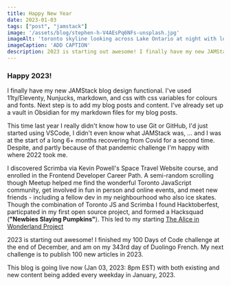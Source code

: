 ```yaml
---
title: Happy New Year
date: 2023-01-03
tags: ["post", "jamstack"]
image: '/assets/blog/stephen-h-V4AEsPq6NFs-unsplash.jpg'
imageAlt: 'toronto skyline looking across Lake Ontario at night with lots of fireworks'
imageCaption: 'ADD CAPTION'
description: 2023 is starting out awesome! I finally have my new JAMStack blog design functional. I finished my 100 Days of Code challenge at the end of December, am on my 343rd day of Duolingo French, and am almost 50% done the Scrimba Frontend Developer Career Path.
---
```


### Happy 2023! 

I finally have my new JAMStack blog design functional. I've used 11ty/Eleventy, Nunjucks, markdown, and css with css variables for colours and fonts.  Next step is to add my blog posts and content. I've already set up a vault in Obsidian for my markdown files for my blog posts.  

This time last year I really didn't know how to use Git or GitHub, I'd just started using VSCode, I didn't even know what JAMStack was, ... and I was at the start of a long 6+ months recovering from Covid for a second time.  Despite, and partly because of that pandemic challenge I'm happy with where 2022 took me. 

I discovered Scrimba via Kevin Powell's Space Travel Website course, and enrolled in the Frontend Developer Career Path. A semi-random scrolling though Meetup helped me find the wonderful Toronto JavaScript community, get involved in fun in person and online events, and meet new friends - including a fellow dev in my neighbourhood who also ice skates. Though the combination of Toronto JS and Scrimba I found Hacktoberfest, particpated in my first open source project, and formed a Hacksquad (**"Newbies Slaying Pumpkins"**). This led to my starting [The Alice in Wonderland Project](https://gingerkiwi.blog/blog/2022-11-05-learn-github-workflows-and-open-source-the-fun-way-the-alice-in-wonderland-project/)

2023 is starting out awesome!  I finished my 100 Days of Code challenge at the end of December, and am on my 343rd day of Duolingo French. My next challenge is to publish 100 new articles in 2023.
  
This blog is going live now (Jan 03, 2023: 8pm EST) with both existing and new content being added every weekday in January, 2023.  
